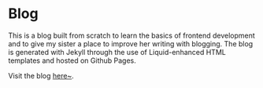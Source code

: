 # Blog

This is a blog built from scratch to learn the basics of frontend development and to give my sister a place to improve her writing with blogging. The blog is generated with Jekyll through the use of Liquid-enhanced HTML templates and hosted on Github Pages.

Visit the blog <a href="https://jasmineouo.github.io/Blog/">here~</a>.
